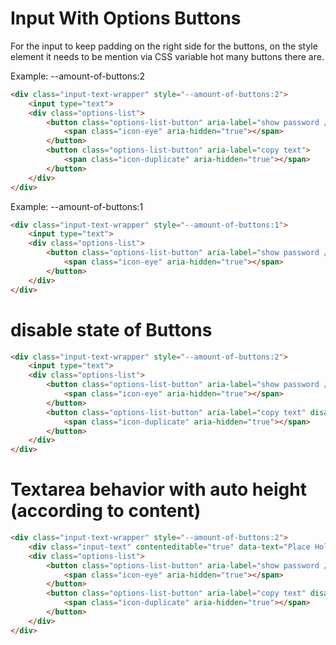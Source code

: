 # Input With Options Buttons
For the input to keep padding on the right side for the buttons, 
on the style element it needs to be mention via CSS variable hot many buttons there are.

Example: --amount-of-buttons:2

```html
<div class="input-text-wrapper" style="--amount-of-buttons:2">
    <input type="text">
    <div class="options-list">
        <button class="options-list-button" aria-label="show password / hide password">
            <span class="icon-eye" aria-hidden="true"></span>
        </button>
        <button class="options-list-button" aria-label="copy text">
            <span class="icon-duplicate" aria-hidden="true"></span>
        </button>
    </div>
</div>
```

Example: --amount-of-buttons:1

```html
<div class="input-text-wrapper" style="--amount-of-buttons:1">
    <input type="text">
    <div class="options-list">
        <button class="options-list-button" aria-label="show password / hide password">
            <span class="icon-eye" aria-hidden="true"></span>
        </button>
    </div>
</div>
```

# disable state of Buttons

```html
<div class="input-text-wrapper" style="--amount-of-buttons:2">
    <input type="text">
    <div class="options-list">
        <button class="options-list-button" aria-label="show password / hide password" disabled>
            <span class="icon-eye" aria-hidden="true"></span>
        </button>
        <button class="options-list-button" aria-label="copy text" disabled>
            <span class="icon-duplicate" aria-hidden="true"></span>
        </button>
    </div>
</div>
```

# Textarea behavior with auto height (according to content)

```html
<div class="input-text-wrapper" style="--amount-of-buttons:2">
    <div class="input-text" contenteditable="true" data-text="Place Holder Text"></div>
    <div class="options-list">
        <button class="options-list-button" aria-label="show password / hide password" disabled>
            <span class="icon-eye" aria-hidden="true"></span>
        </button>
        <button class="options-list-button" aria-label="copy text" disabled>
            <span class="icon-duplicate" aria-hidden="true"></span>
        </button>
    </div>
</div>
```